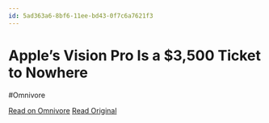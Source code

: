 ```yaml
---
id: 5ad363a6-8bf6-11ee-bd43-0f7c6a7621f3
---
```


# Apple’s Vision Pro Is a $3,500 Ticket to Nowhere
#Omnivore

[Read on Omnivore](https://omnivore.app/me/apple-s-vision-pro-is-a-3-500-ticket-to-nowhere-18c091ee82d)
[Read Original](https://www.vice.com/en/article/m7bbga/apples-vision-pro-augmented-virtual-reality-h)

